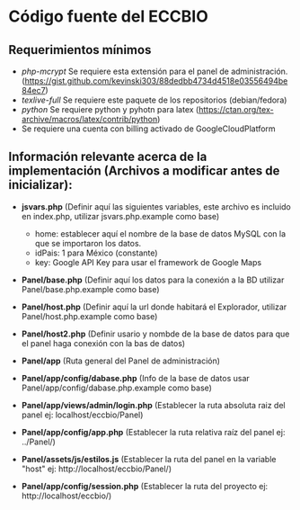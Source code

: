# Código fuente del ECCBIO

## Requerimientos mínimos
- _php-mcrypt_ Se requiere esta extensión para el panel de administración. (https://gist.github.com/kevinski303/88dedbb4734d4518e03556494be84ec7)
- _texlive-full_ Se requiere este paquete de los repositorios (debian/fedora)
- _python_ Se requiere python y pyhotn para latex (https://ctan.org/tex-archive/macros/latex/contrib/python)
- Se requiere una cuenta con billing activado de GoogleCloudPlatform


## Información relevante acerca de la implementación (Archivos a modificar antes de inicializar):
- **jsvars.php** (Definir aquí las siguientes variables, este archivo es incluido en index.php, utilizar jsvars.php.example como base)
	- home: establecer aquí el nombre de la base de datos MySQL con la que se importaron los datos.
	- idPais: 1 para México (constante)
	- key: Google API Key para usar el framework de Google Maps


- **Panel/base.php** (Definir aquí los datos para la conexión a la BD utilizar Panel/base.php.example como base)

- **Panel/host.php** (Definir aquí la url donde habitará el Explorador, utilizar Panel/host.php.example como base)

- **Panel/host2.php** (Definir usario y nombde de la base de datos para que el panel haga conexión con la bas de datos)

- **Panel/app** (Ruta general del Panel de administración)

- **Panel/app/config/dabase.php** (Info de la base de datos usar Panel/app/config/dabase.php.example como base)

- **Panel/app/views/admin/login.php** (Establecer la ruta absoluta raiz del panel ej: localhost/eccbio/Panel)

- **Panel/app/config/app.php** (Establecer la ruta relativa raíz del panel ej: ../Panel/)

- **Panel/assets/js/estilos.js** (Establecer la ruta del panel en la variable "host" ej: http://localhost/eccbio/Panel/)

- **Panel/app/config/session.php** (Establecer la ruta del proyecto ej: http://localhost/eccbio/)
